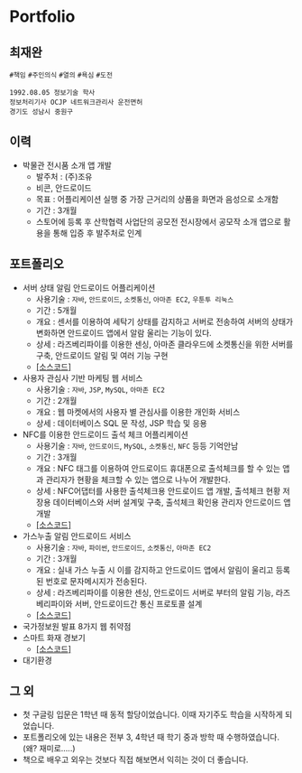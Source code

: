 # Portfolio
## 최재완
`#책임` `#주인의식` `#열의` `#욕심` `#도전`
```
1992.08.05 정보기술 학사
정보처리기사 OCJP 네트워크관리사 운전면허
경기도 성남시 중원구
```

## 이력
* 박물관 전시품 소개 앱 개발
    * 발주처 : (주)조유 
    * 비콘, 안드로이드
    * 목표 : 어플리케이션 실행 중 가장 근거리의 상품을 화면과 음성으로 소개함
    * 기간 : 3개월
    * 스토어에 등록 후 산학협력 사업단의 공모전 전시장에서 공모작 소개 앱으로 활용을 통해 입증 후 발주처로 인계
## 포트폴리오
* 서버 상태 알림 안드로이드 어플리케이션
    * 사용기술 : `자바`, `안드로이드`, `소켓통신`, `아마존 EC2`, `우툰투 리눅스`
    * 기간 : 5개월
    * 개요 : 센서를 이용하여 세탁기 상태를 감지하고 서버로 전송하여 서버의 상태가 변화하면 안드로이드 앱에서 알람 울리는 기능이 있다.
    * 상세 : 라즈베리파이를 이용한 센싱, 아마존 클라우드에 소켓통신을 위한 서버를 구축, 안드로이드 알림 및 여러 기능 구현
    * [[소스코드]](https://github.com/MasterChoi/washer)
* 사용자 관심사 기반 마케팅 웹 서비스
     * 사용기술 : `자바`, `JSP`, `MySQL`, `아마존 EC2`
    * 기간 : 2개월
    * 개요 : 웹 마켓에서의 사용자 별 관심사를 이용한 개인화 서비스
    * 상세 : 데이터베이스 SQL 문 작성, JSP 학습 및 응용
* NFC를 이용한 안드로이드 출석 체크 어플리케이션
    * 사용기술 : `자바`, `안드로이드`, `MySQL`, `소켓통신`, `NFC` 등등 기억안남
    * 기간 : 3개월
    * 개요 : NFC 태그를 이용하여 안드로이드 휴대폰으로 출석체크를 할 수 있는 앱과 관리자가 현황을 체크할 수 있는 앱으로 나누어 개발한다.
    * 상세 : NFC어댑터를 사용한 출석체크용 안드로이드 앱 개발, 출석체크 현황 저장용 데이터베이스와 서버 설계및 구축, 출석체크 확인용 관리자 안드로이드 앱 개발
    * [[소스코드]](https://github.com/MasterChoi/attendance)
* 가스누출 알림 안드로이드 서비스
    * 사용기술 : `자바`, `파이썬`, `안드로이드`, `소켓통신`, `아마존 EC2`
    * 기간 : 3개월
    * 개요 : 실내 가스 누출 시 이를 감지하고 안드로이드 앱에서 알림이 울리고 등록된 번호로 문자메시지가 전송된다. 
    * 상세 : 라즈베리파이를 이용한 센싱, 안드로이드 서버로 부터의 알림 기능, 라즈베리파이와 서버, 안드로이드간 통신 프로토콜 설계
    * [[소스코드]](https://github.com/MasterChoi/gas)
* 국가정보원 발표 8가지 웹 취약점
* 스마트 화재 경보기
    * [[소스코드]](https://github.com/MasterChoi/Hanium)
* 대기환경
## 그 외
* 첫 구글링 입문은 1학년 때 동적 할당이었습니다. 이때 자기주도 학습을 시작하게 되었습니다.
* 포트폴리오에 있는 내용은 전부 3, 4학년 때 학기 중과 방학 때 수행하였습니다. (왜? 재미로.....)
* 책으로 배우고 외우는 것보다 직접 해보면서 익히는 것이 더 좋습니다.
